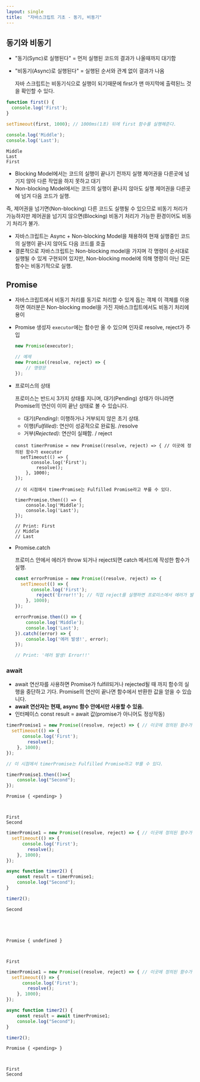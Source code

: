 ```yaml
---
layout: single
title:  "자바스크립트 기초 - 동기, 비동기"
---
```


## 동기와 비동기

- "동기(Sync)로 실행된다" = 먼저 실행된 코드의 결과가 나올때까지 대기함
    
- "비동기(Async)로 실행된다" = 실행된 순서와 관계 없이 결과가 나옴
   
  자바 스크립트는 비동기식으로 실행이 되기때문에 first가 맨 마지막에 출력된느 것을 확인할 수 있다.


```javascript
function first() {
  console.log('First');
}

setTimeout(first, 1000); // 1000ms(1초) 뒤에 first 함수를 실행해준다.

console.log('Middle');
console.log('Last');
```

    Middle
    Last
    First


- Blocking Model에서는 코드의 실행이 끝나기 전까지 실행 제어권을 다른곳에 넘기지 않아 다른 작업을 하지 못하고 대기
- Non-blocking Model에서는 코드의 실행이 끝나지 않아도 실행 제어권을 다른곳에 넘겨 다음 코드가 실행.

즉, 제어권을 넘기면(Non-blocking) 다른 코드도 실행될 수 있으므로 비동기 처리가 가능하지만 제어권을 넘기지 않으면(Blocking) 비동기 처리가 가능한 환경이어도 비동기 처리가 불가.

- 자바스크립트는 Async + Non-blocking Model을 채용하여 현재 실행중인 코드의 실행이 끝나지 않아도 다음 코드를 호출
- 결론적으로 자바스크립트는 Non-blocking model을 가지며 각 명령이 순서대로 실행될 수 있게 구현되어 있지만, Non-blocking model에 의해 명령이 아닌 모든 함수는 비동기적으로 실행.

## Promise

- 자바스크립트에서 비동기 처리를 동기로 처리할 수 있게 돕는 객체
이 객체를 이용하면 여러분은 Non-blocking model을 가진 자바스크립트에서도 비동기 처리에 용이
- Promise 생성자
`executor`에는 함수만 올 수 있으며 인자로 resolve, reject가 주입
    
    ```jsx
    new Promise(executor);
    
    // 예제
    new Promise((resolve, reject) => {
    	// 명령문
    });
    ```
    
- 프로미스의 상태
    
    프로미스는 반드시 3가지 상태를 지니며, 대기(Pending) 상태가 아니라면 Promise의 연산이 이미 끝난 상태로 볼 수 있습니다.
    
    - 대기(*Pending)*: 이행하거나 거부되지 않은 초기 상태.
    - 이행(*Fulfilled)*: 연산이 성공적으로 완료됨.  /resolve
    - 거부(*Rejected)*: 연산이 실패함. / reject


    ```
    const timerPromise = new Promise((resolve, reject) => { // 이곳에 정의된 함수가 executor
      setTimeout(() => {
    	  console.log('First');
    		resolve();
    	}, 1000);
    });
    
    // 이 시점에서 timerPromise는 Fulfilled Promise라고 부를 수 있다.
    
    timerPromise.then(() => {
    	console.log('Middle');
    	console.log('Last');
    });
    
    // Print: First
    // Middle
    // Last
    ```
    
- Promise.catch
    
    프로미스 안에서 에러가 throw 되거나 reject되면 catch 메서드에 작성한 함수가 실행.
    
    ```jsx
    const errorPromise = new Promise((resolve, reject) => {
      setTimeout(() => {
    	  console.log('First');
    		reject('Error!!'); // 직접 reject를 실행하면 프로미스에서 에러가 발생한것으로 간주됩니다.
    	}, 1000);
    });
    
    errorPromise.then(() => {
    	console.log('Middle');
    	console.log('Last');
    }).catch((error) => {
    	console.log('에러 발생!', error);
    });
    
    // Print: '에러 발생! Error!!'
    ```
   

### await

- await 연산자를 사용하면 Promise가 fulfill되거나 rejected될 때 까지 함수의 실행을 중단하고 기다.
Promise의 연산이 끝나면 함수에서 반환한 값을 얻을 수 있습니다.
- **await 연산자는 현재, async 함수 안에서만 사용할 수 있음.**
- 인터페이스
        const result = await 값(promise가 아니어도 정상작동)


```javascript
timerPromise1 = new Promise((resolve, reject) => { // 이곳에 정의된 함수가 executor
  setTimeout(() => {
      console.log('First');
        resolve();
    }, 1000);
});

// 이 시점에서 timerPromise는 Fulfilled Promise라고 부를 수 있다.

timerPromise1.then(()=>{
    console.log("Second");
});

```




    Promise { <pending> }



    First
    Second



```javascript
timerPromise1 = new Promise((resolve, reject) => { // 이곳에 정의된 함수가 executor
  setTimeout(() => {
      console.log('First');
        resolve();
    }, 1000);
});

async function timer2() {
    const result = timerPromise1;
    console.log("Second");
}

timer2();

```

    Second





    Promise { undefined }



    First



```javascript
timerPromise1 = new Promise((resolve, reject) => { // 이곳에 정의된 함수가 executor
  setTimeout(() => {
      console.log('First');
        resolve();
    }, 1000);
});

async function timer2() {
    const result = await timerPromise1;
    console.log("Second");
}

timer2();

```




    Promise { <pending> }



    First
    Second

